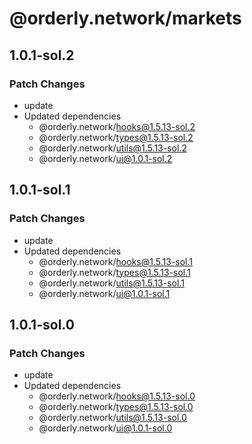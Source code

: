 # @orderly.network/markets

## 1.0.1-sol.2

### Patch Changes

- update
- Updated dependencies
  - @orderly.network/hooks@1.5.13-sol.2
  - @orderly.network/types@1.5.13-sol.2
  - @orderly.network/utils@1.5.13-sol.2
  - @orderly.network/ui@1.0.1-sol.2

## 1.0.1-sol.1

### Patch Changes

- update
- Updated dependencies
  - @orderly.network/hooks@1.5.13-sol.1
  - @orderly.network/types@1.5.13-sol.1
  - @orderly.network/utils@1.5.13-sol.1
  - @orderly.network/ui@1.0.1-sol.1

## 1.0.1-sol.0

### Patch Changes

- update
- Updated dependencies
  - @orderly.network/hooks@1.5.13-sol.0
  - @orderly.network/types@1.5.13-sol.0
  - @orderly.network/utils@1.5.13-sol.0
  - @orderly.network/ui@1.0.1-sol.0
